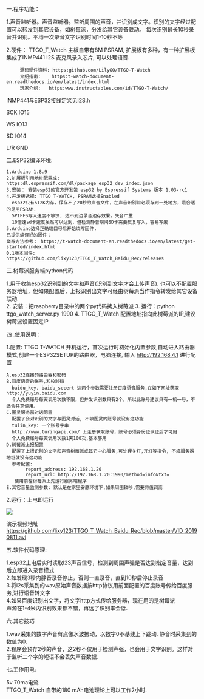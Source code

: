 

   
一.程序功能： 

1.声音监听器。声音监听器。监听周围的声音，并识别成文字。识别的文字经过配置可以转发到其它设备，如树莓派，分发给其它设备联动。
             每次识别最长10秒录音并识别。平均一次录音文字识别时间1-10秒不等
             
2.硬件：    TTGO_T_Watch 主板自带有8M PSRAM, 扩展板有多种，有一种扩展板集成了INMP441 I2S 麦克风录入芯片, 可以处理语音.

         源码硬件资料: https:github.com/LilyGO/TTGO-T-Watch         
         介绍指南:    https:t-watch-document-en.readthedocs.io/en/latest/index.html         
         玩家介绍:   https:www.instructables.com/id/TTGO-T-Watch/


 INMP441与ESP32接线定义见I2S.h
 
 SCK IO15 
 
 WS  IO13 
 
 SD  IO14 
 
 L/R GND 

二.ESP32编译环境:

    1.Arduino 1.8.9    
    2.扩展板引用地址配置成: https:dl.espressif.com/dl/package_esp32_dev_index.json    
    3.安装： 安装esp32的官方开发包 esp32 by Espressif Systems 版本 1.03-rc1    
    4.开发板选择: TTGO T-WATCH, PSRAM选择Enabled
      esp32只有512K内存，保存不了20秒的声音文件，在声音识别前必须存到一处地方，最合适的是用PSRAM.
      SPIFFS写入速度不够快, 达不到边录音边存效果，失音严重
      10倍速sd卡速度虽然可以达到，但检测静音期间SD卡需要反复写入，容易写废      
    5.Arduino选择正确端口号后开始烧写固件.    
    已提供编译好的固件：    
    烧写方法参考： https://t-watch-document-en.readthedocs.io/en/latest/get-started/index.html    
    0.1版本固件:    
    https://github.com/lixy123/TTGO_T_Watch_Baidu_Rec/releases
 
三.树莓派服务端python代码

1.用于收集esp32识别到的文字和声音(识别到文字才会上传声音).
也可以不配置服务器地址，但如果配置后，上报识别出文字可经由树莓派当作指令转发给其它设备联动.        
2. 安装：把raspberry目录中的两个py代码拷入树莓派
3. 运行：python ttgo_watch_server.py 1990 
4. TTGO_T_Watch 配置地址指向此树莓派的IP,建议树莓派设置固定IP

四 .使用说明：

  1.配置: TTGO T-WATCH 开机运行，首次运行时初始化内置参数,自动进入路由器模式,创建一个ESP32SETUP的路由器，电脑连接,
    输入 http://192.168.4.1 进行配置
   
    A.esp32连接的路由器和密码    
    B.百度语音的账号,和校验码
      baidu_key, baidu_secert 这两个参数需要注册百度语音服务,在如下网址获取 http://yuyin.baidu.com
      个人免费账号每天调用次数不限，但并发识别数只有2个，所以此账号建议只有一机一号，不适合共享使用。      
    C.图灵服务器对话配置
      配置了会对识别的文字与图灵对话, 不填图灵的账号就没有这功能      
      tulin_key: 一个账号字串      
      http://www.turingapi.com/ 上注册获取账号，账号必须身份证认证后才可用      
      个人免费账号每天调用次数1天100次,基本够用      
    D.树莓派上报配置
      配置了上报识别的文字和声音树莓派或其它中心服务,可处理关灯,开灯等指令, 不填服务器地址就没有这功能      
      参考配置:
           report_address: 192.168.1.20
           report_url: http://192.168.1.20:1990/method=info&txt=           
       使用前在树莓派上先运行服务端程序       
    E.其它音量监测参数: 默认是在家里安静环境下,如果周围较吵,需要将值调高
    
  2.运行：上电即运行

   <img src= 'https://github.com/lixy123/TTGO_T_Watch_Baidu_Rec/blob/master/IMG_20190811_1359341.jpg' />

演示视频地址
   https://github.com/lixy123/TTGO_T_Watch_Baidu_Rec/blob/master/VID_20190811.avi

五.软件代码原理:

  1.esp32上电后实时读取I2S声音信号，检测到周围声强是否达到指定音量，达到后立即进入录音模式  
  2.如发现3秒内静音录音停止，否则一直录音，直到10秒后停止录音  
  3.将i2s采集到的wav原始声音数据按http协议用前面配置的百度账号传给百度服务,进行语音转文字  
  4.如果百度识别出文字，将文字http方式传给服务器，现在用的是树莓派  
  声源在1-4米内识别效果都不错，再远了识别率会低.


六.其它技巧

  1.wav采集的数字声音有点像水波振动，以数字0不基线上下跳动. 静音时采集到的数值为0.  
  2.程序会预存2秒的声音，这2秒不仅用于检测声强，也会用于文字识别。这样对于监听二个字的短语不会丢失声音数据.
  
七.工作用电:

  5v 70ma电流   
  TTGO_T_Watch 自带的180 mAh电池理论上可以工作2小时. 
